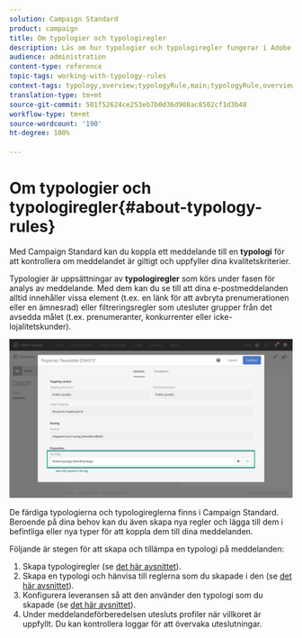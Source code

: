 ```yaml
---
solution: Campaign Standard
product: campaign
title: Om typologier och typologiregler
description: Läs om hur typologier och typologiregler fungerar i Adobe Campaign.
audience: administration
content-type: reference
topic-tags: working-with-typology-rules
context-tags: typology,overview;typologyRule,main;typologyRule,overview
translation-type: tm+mt
source-git-commit: 501f52624ce253eb7b0d36d908ac8502cf1d3b48
workflow-type: tm+mt
source-wordcount: '190'
ht-degree: 100%

---
```



# Om typologier och typologiregler{#about-typology-rules}

Med Campaign Standard kan du koppla ett meddelande till en **typologi** för att kontrollera om meddelandet är giltigt och uppfyller dina kvalitetskriterier.

Typologier är uppsättningar av **typologiregler** som körs under fasen för analys av meddelande. Med dem kan du se till att dina e-postmeddelanden alltid innehåller vissa element (t.ex. en länk för att avbryta prenumerationen eller en ämnesrad) eller filtreringsregler som utesluter grupper från det avsedda målet (t.ex. prenumeranter, konkurrenter eller icke-lojalitetskunder).

![](assets/typology_messagelink.png)

De färdiga typologierna och typologireglerna finns i Campaign Standard. Beroende på dina behov kan du även skapa nya regler och lägga till dem i befintliga eller nya typer för att koppla dem till dina meddelanden.

Följande är stegen för att skapa och tillämpa en typologi på meddelanden:

1. Skapa typologiregler (se [det här avsnittet](../../sending/using/managing-typology-rules.md#creating-a-typology-rule)).
1. Skapa en typologi och hänvisa till reglerna som du skapade i den (se [det här avsnittet](../../sending/using/managing-typologies.md#creating-a-typology)).
1. Konfigurera leveransen så att den använder den typologi som du skapade (se [det här avsnittet](../../sending/using/managing-typologies.md#applying-typologies-to-messages)).
1. Under meddelandeförberedelsen utesluts profiler när villkoret är uppfyllt. Du kan kontrollera loggar för att övervaka uteslutningar.
